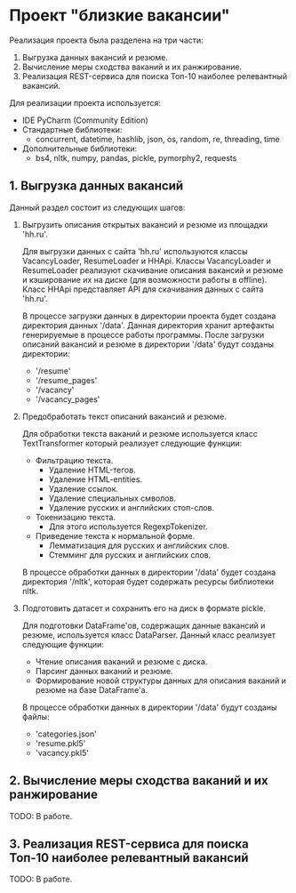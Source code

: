 # Проект "близкие вакансии"

Реализация проекта была разделена на три части:
1. Выгрузка данных вакансий и резюме.
2. Вычисление меры сходства ваканий и их ранжирование.
3. Реализация REST-сервиса для поиска Топ-10 наиболее релевантный вакансий.

Для реализации проекта используется:
- IDE PyCharm (Community Edition)
- Стандартные библиотеки:
  - concurrent, datetime, hashlib, json, os, random, re, threading, time
- Дополнительные библиотеки:
  - bs4, nltk, numpy, pandas, pickle, pymorphy2, requests

## 1. Выгрузка данных вакансий

Данный раздел состоит из следующих шагов:

1. Выгрузить описания открытых вакансий и резюме из площадки 'hh.ru'.

    Для выгрузки данных с сайта 'hh.ru' используются классы VacancyLoader,
    ResumeLoader и HHApi. Классы VacancyLoader и ResumeLoader реализуют
    скачивание описания вакансий и резюме и кэширование их на диске (для
    возможности работы в offline). Класс HHApi представляет API для скачивания
    данных с сайта 'hh.ru'.

    В процессе загрузки данных в директории проекта будет создана директория
    данных '/data'. Данная директория хранит артефакты генерируемые в процессе
    работы программы. После загрузки описаний вакансий и резюме в директории
    '/data' будут созданы директории:
    - '/resume'
    - '/resume_pages'
    - '/vacancy'
    - '/vacancy_pages'

2. Предобработать текст описаний вакансий и резюме.

    Для обработки текста ваканий и резюме используется класс TextTransformer
    который реализует следующие функции:
    - Фильтрацию текста.
       - Удаление HTML-тегов.
       - Удаление HTML-entities.
       - Удаление ссылок.
       - Удаление специальных смволов.
       - Удаление русских и английских стоп-слов.
    - Токенизацию текста.
       - Для этого используется RegexpTokenizer.
    - Приведение текста к нормальной форме.
       - Лемматизация для русских и английских слов.
       - Cтемминг для русских и английских слов.

    В процессе обработки данных в директории '/data' будет создана директория
    '/nltk', которая будет содержать ресурсы библиотеки nltk.

3. Подготовить датасет и сохранить его на диск в формате pickle.

    Для подготовки DataFrame'ов, содержащих данные вакансий и резюме,
    используется класс DataParser. Данный класс реализует следующие функции:
    - Чтение описания ваканий и резюме с диска.
    - Парсинг данных ваканий и резюме.
    - Формирование новой структуры данных для описания ваканий и резюме на базе
      DataFrame'а.

    В процессе обработки данных в директории '/data' будут созданы файлы:
    - 'categories.json'
    - 'resume.pkl5'
    - 'vacancy.pkl5'

## 2. Вычисление меры сходства ваканий и их ранжирование

TODO: В работе.

## 3. Реализация REST-сервиса для поиска Топ-10 наиболее релевантный вакансий

TODO: В работе.

